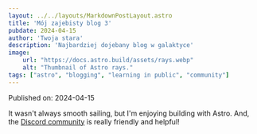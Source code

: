 ```yaml
---
layout: ../../layouts/MarkdownPostLayout.astro
title: 'Mój zajebisty blog 3'
pubdate: 2024-04-15
author: 'Twoja stara'
description: 'Najbardziej dojebany blog w galaktyce'
image:
    url: "https://docs.astro.build/assets/rays.webp"
    alt: "Thumbnail of Astro rays."
tags: ["astro", "blogging", "learning in public", "community"]
---
```

Published on: 2024-04-15

It wasn't always smooth sailing, but I'm enjoying building with Astro. And, the [Discord community](https://astro.build/chat) is really friendly and helpful!
